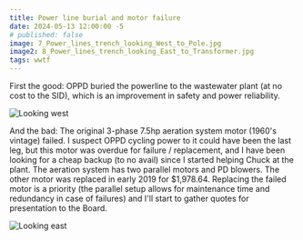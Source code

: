 ```yaml
---
title: Power line burial and motor failure
date: 2024-05-13 12:00:00 -5
# published: false
image: 7_Power_lines_trench_looking_West_to_Pole.jpg
image2: 8_Power_lines_trench_looking_East_to_Transformer.jpg
tags: wwtf
---
```

First the good: OPPD buried the powerline to the wastewater plant (at no cost
to the SID), which is an improvement in safety and power reliability.

<!-- excerpt -->
<img src="{{image}}" alt="Looking west">

And the bad: The original 3-phase 7.5hp aeration system motor (1960's vintage)
failed.  I suspect OPPD cycling power to it could have been the last leg, but
this motor was overdue for failure / replacement, and I have been looking for a
cheap backup (to no avail) since I started helping Chuck at the plant.  The
aeration system has two parallel motors and PD blowers.  The other motor was
replaced in early 2019 for $1,978.64.  Replacing the failed motor is a priority
(the parallel setup allows for maintenance time and redundancy in case of
failures) and I'll start to gather quotes for presentation to the Board.

<img src="{{image2}}" alt="Looking east">

